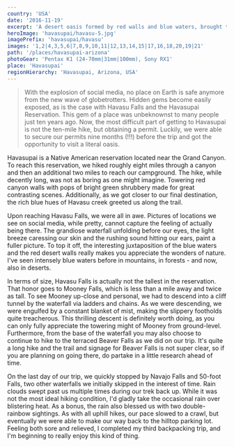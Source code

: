 ```yaml
---
country: 'USA'
date: '2016-11-19'
excerpt: 'A desert oasis formed by red walls and blue waters, brought to you by the social media generation.'
heroImage: 'havasupai/havasu-5.jpg'
imagePrefix: 'havasupai/havasu'
images: '1,2|4,3,5,6|7,8,9,10,11|12,13,14,15|17,16,18,20,19|21'
path: '/places/havasupai-arizona'
photoGear: 'Pentax K1 (24-70mm|31mm|100mm), Sony RX1'
place: 'Havasupai'
regionHierarchy: 'Havasupai, Arizona, USA'
---
```


> With the explosion of social media, no place on Earth is safe anymore from the new wave of globetrotters. Hidden gems become easily exposed, as is the case with Havasu Falls and the Havasupai Reservation. This gem of a place was unbeknownst to many people just ten years ago. Now, the most difficult part of getting to Havasupai is not the ten-mile hike, but obtaining a permit. Luckily, we were able to secure our permits nine months (!!!) before the trip and got the opportunity to visit a literal oasis.

Havasupai is a Native American reservation located near the Grand Canyon. To reach this reservation, we hiked roughly eight miles through a canyon and then an additional two miles to reach our campground. The hike, while decently long, was not as boring as one might imagine. Towering red canyon walls with pops of bright green shrubbery made for great contrasting scenes. Additionally, as we got closer to our final destination, the rich blue hues of Havasu creek greeted us along the trail.

Upon reaching Havasu Falls, we were all in awe. Pictures of locations we see on social media, while pretty, cannot capture the feeling of actually being there. The grandiose waterfall unfolding before our eyes, the light breeze caressing our skin and the rushing sound hitting our ears, paint a fuller picture. To top it off, the interesting juxtaposition of the blue waters and the red desert walls really makes you appreciate the wonders of nature. I've seen intensely blue waters before in mountains, in forests - and now, also in deserts.

In terms of size, Havasu Falls is actually not the tallest in the reservation. That honor goes to Mooney Falls, which is less than a mile away and twice as tall. To see Mooney up-close and personal, we had to descend into a cliff tunnel by the waterfall via ladders and chains. As we were descending, we were engulfed by a constant blanket of mist, making the slippery footholds quite treacherous. This thrilling descent is definitely worth doing, as you can only fully appreciate the towering might of Mooney from ground-level. Furthermore, from the base of the waterfall you may also choose to continue to hike to the terraced Beaver Falls as we did on our trip. It's quite a long hike and the trail and signage for Beaver Falls is not super clear, so if you are planning on going there, do partake in a little research ahead of time.

On the last day of our trip, we quickly stopped by Navajo Falls and 50-foot Falls, two other waterfalls we initially skipped in the interest of time. Rain clouds swept past us multiple times during our trek back up. While it was not the most ideal hiking condition, I'd gladly take the occasional rain over blistering heat. As a bonus, the rain also blessed us with two double-rainbow sightings. As with all uphill hikes, our pace slowed to a crawl, but eventually we were able to make our way back to the hilltop parking lot. Feeling both sore and relieved, I completed my third backpacking trip, and I'm beginning to really enjoy this kind of thing.
